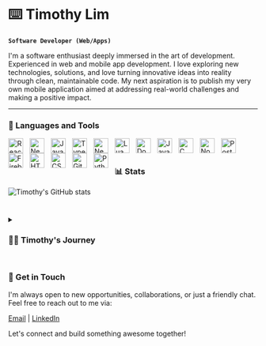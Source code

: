 # :keyboard: Timothy Lim

**`Software Developer (Web/Apps)`**

I'm a software enthusiast deeply immersed in the art of development. Experienced in web and mobile app development. I love exploring new technologies, solutions, and love turning innovative ideas into reality through clean, maintainable code. My next aspiration is to publish my very own mobile application aimed at addressing real-world challenges and making a positive impact. 

---

### 🧰 Languages and Tools

<img align="left" alt="React" width="30px" style="padding-right:10px;" src="https://cdn.jsdelivr.net/gh/devicons/devicon@latest/icons/react/react-original.svg" />
<img align="left" alt="Nextjs" width="30px" style="padding-right:10px;" src="https://cdn.jsdelivr.net/gh/devicons/devicon@latest/icons/nextjs/nextjs-original.svg" />
<img align="left" alt="JavaScript" width="30px" style="padding-right:10px;" src="https://cdn.jsdelivr.net/gh/devicons/devicon@latest/icons/javascript/javascript-original.svg" />
<img align="left" alt="TypeScript" width="30px" style="padding-right:10px;" src="https://cdn.jsdelivr.net/gh/devicons/devicon/icons/typescript/typescript-plain.svg" />
<img align="left" alt="Neovim" width="30px" style="padding-right:10px;" src="https://cdn.jsdelivr.net/gh/devicons/devicon@latest/icons/neovim/neovim-original.svg" />
<img align="left" alt="Lua" width="30px" style="padding-right:10px;" src="https://cdn.jsdelivr.net/gh/devicons/devicon@latest/icons/lua/lua-original.svg" />
<img align="left" alt="Docker" width="30px" style="padding-right:10px;" src="https://cdn.jsdelivr.net/gh/devicons/devicon@latest/icons/docker/docker-original.svg" />
<img align="left" alt="Java" width="30px" style="padding-right:10px;" src="https://cdn.jsdelivr.net/gh/devicons/devicon@latest/icons/java/java-original.svg" />
<img align="left" alt="C" width="30px" style="padding-right:10px;" src="https://cdn.jsdelivr.net/gh/devicons/devicon@latest/icons/c/c-original.svg" />
<img align="left" alt="NodeJs" width="30px" style="padding-right:10px;" src="https://cdn.jsdelivr.net/gh/devicons/devicon@latest/icons/nodejs/nodejs-plain-wordmark.svg" />
<img align="left" alt="Postgresql" width="30px" style="padding-right:10px;" src="https://cdn.jsdelivr.net/gh/devicons/devicon@latest/icons/postgresql/postgresql-original.svg" />
<img align="left" alt="Firebase" width="30px" style="padding-right:10px;" src="https://cdn.jsdelivr.net/gh/devicons/devicon@latest/icons/firebase/firebase-original.svg" />
<img align="left" alt="HTML" width="30px" style="padding-right:10px;" src="https://cdn.jsdelivr.net/gh/devicons/devicon/icons/html5/html5-plain.svg" />
<img align="left" alt="CSS" width="30px" style="padding-right:10px;" src="https://cdn.jsdelivr.net/gh/devicons/devicon/icons/css3/css3-plain.svg" />
<img align="left" alt="Git" width="30px" style="padding-right:10px;" src="https://cdn.jsdelivr.net/gh/devicons/devicon/icons/git/git-original.svg" />
<img align="left" alt="Python" width="30px" style="padding-right:10px;" src="https://cdn.jsdelivr.net/gh/devicons/devicon@latest/icons/python/python-original.svg" />
<br />

#

### 📊 Stats

![Timothy's GitHub stats](https://github-readme-stats.vercel.app/api?username=CyborgCodes&show_icons=true&theme=gruvbox)

#

<details>
 <summary><h3>👨‍💻 Timothy's Journey</h3></summary>
   My journey began with humble beginnings as a Software Engineering student, as I dipped my toes into the realm of HTML and CSS, crafting my first web page of a linktree with a mixture of trial and error. Despite the initial challenges, each line of code I wrote ignited a spark within me, fueling my passion for the craft and propelling me forward on my path. After a few months of going through lessons on Youtube and FreeCodeCamp I got familiar with JavaScript, I soon challenged myself to learn React and made a Social Media type Web Application with Firebase as my database for my Final Year Project, it was not perfect but I got it done. Ever since, my passion for software began to grow as I explore more technologies and found Neovim. Through exploring Neovim's features, experimenting with plugins, and engaging with the vibrant Neovim community, I've deepened my understanding of software development and honed my skills as a coder. It's a companion on my coding journey, empowering me to write better code, explore new technologies, and push the boundaries of what's possible in software development. With this, I have a burning desire to fulfill my goals in every way possible. 
</details>

#

### :calling: Get in Touch
I'm always open to new opportunities, collaborations, or just a friendly chat. Feel free to reach out to me via:

[Email](changtheng2@gmail.com) | [LinkedIn](https://tinyurl.com/3sd8yc9h) 

Let's connect and build something awesome together!













          




          

